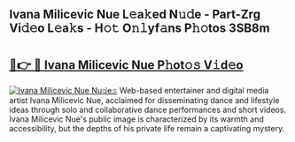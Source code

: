 ## Ivana Milicevic Nue L𝚎a𝚔ed N𝚞𝚍e - Part-Zrg Vi𝚍𝚎o L𝚎a𝚔s - H𝚘𝚝 O𝚗𝚕yf𝚊ns P𝚑𝚘tos 3SB8m

# <h2><a href="http://kf3w69.oniu.top/?m=Ivana+Milicevic+Nue">🔗👉 🔴 Ivana Milicevic Nue P𝚑ot𝚘𝚜 V𝚒d𝚎o</a></h2>

[![Ivana Milicevic Nue Nu𝚍e𝚜](https://i.imgur.com/0qMVB7G.gif)](http://kf3w69.oniu.top/?m=Ivana+Milicevic+Nue)
Web-based entertainer and digital media artist Ivana Milicevic Nue, acclaimed for disseminating dance and lifestyle ideas through solo and collaborative dance performances and short videos. Ivana Milicevic Nue's public image is characterized by its warmth and accessibility, but the depths of his private life remain a captivating mystery.  

